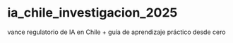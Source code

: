 # ia_chile_investigacion_2025
vance regulatorio de IA en Chile + guía de aprendizaje práctico desde cero

